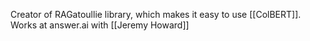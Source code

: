 Creator of RAGatoullie library, which makes it easy to use [[ColBERT]].
Works at answer.ai with [[Jeremy Howard]]